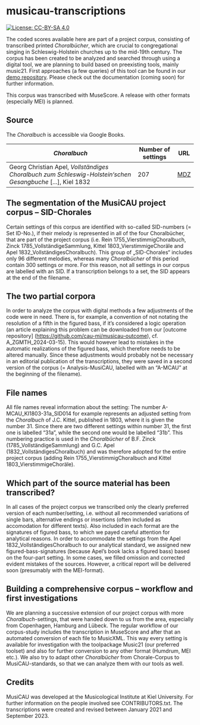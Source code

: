 # musicau-transcriptions

[![License: CC-BY-SA 4.0](https://licensebuttons.net/l/by-sa/3.0/88x31.png)](http://creativecommons.org/licenses/by-sa/4.0)

The coded scores available here are part of a project corpus, consisting of transcribed printed *Choralbücher*, which are crucial to congregational singing in Schleswig-Holstein churches up to the mid-19th century. The corpus has been created to be analyzed and searched through using a digital tool, we are planning to build based on preexisting tools, mainly music21. First approaches (a few queries) of this tool can be found in our [demo repository](https://github.com/cau-mi/musicau-demo). Please check out the documentation (coming soon) for further information.

This corpus was transcribed with MuseScore. A release with other formats (especially MEI) is planned.

## Source

The *Choralbuch* is accessible via Google Books.

| *Choralbuch* | Number of settings | URL |
| --- | --- | --- |
| Georg Christian Apel, *Vollständiges Choralbuch zum Schleswig-Holstein‘schen Gesangbuche* [...], Kiel 1832 | 207 | [MDZ](https://www.digitale-sammlungen.de/de/view/bsb10525192?page=,1)|

## The segmentation of the MusiCAU project corpus – SID-Chorales

Certain settings of this corpus are identified with so-called SID-numbers (= Set ID-No.), if their melody is represented in all of the four Choralbücher, that are part of the project corpus (i.e. Rein 1755_VierstimmigChoralbuch, Zinck 1785_VollständigeSammlung, Kittel 1803_VierstimmigeChoräle and Apel 1832_VollständigesChoralbuch). This group of „SID-Chorales“ includes only 96 different melodies, whereas many *Choralbücher* of this period contain 300 settings or more. For this reason, not all settings in our corpus are labelled with an SID. If a transcription belongs to a set, the SID appears at the end of the filename. 

## The two partial corpora

In order to analyze the corpus with digital methods a few adjustments of the code were in need. There is, for example, a convention of not notating the resolution of a fifth in the figured bass, if it’s considered a logic operation (an article explaining this problem can be downloaded from our [outcome repository] (https://github.com/cau-mi/musicau-outcome), cf. A_ZGMTH_2024-03-15). This would however lead to mistakes in the automatic realizations of the figured bass, which therefore needs to be altered manually. Since these adjustments would probably not be necessary in an editorial publication of the transcriptions, they were saved in a second version of the corpus (= Analysis-MusiCAU, labelled with an “A-MCAU” at the beginning of the filename).

## File names

All file names reveal information about the setting: The number A-MCAU_KI1803-31a_SID014 for example represents an adjusted setting from the *Choralbuch* of J.C. Kittel, published in 1803, where it is given the number 31. Since there are two different settings within number 31, the first one is labelled “31a”, while the second one would be labelled “31b”. This numbering practice is used in the *Choralbücher* of B.F. Zinck (1785_VollständigeSammlung) and G.C. Apel (1832_VollständigesChoralbuch) and was therefore adopted for the entire project corpus (adding Rein 1755_VierstimmigChoralbuch and Kittel 1803_VierstimmigeChoräle).

## Which part of the source material has been transcribed?

In all cases of the project corpus we transcribed only the clearly preferred version of each number/setting, i.e. without all recommended variations of single bars, alternative endings or insertions (often included as accomodation for different texts). Also included in each format are the signatures of figured bass, to which we payed careful attention for analytical reasons. In order to accommodate the settings from the Apel 1832_VollständigesChoralbuch to our analytical standard, we assigned new figured-bass-signatures (because Apel’s book lacks a figured bass) based on the four-part setting.
In some cases, we filled omission and corrected evident mistakes of the sources. However, a critical report will be delivered soon (presumably with the MEI-format).

## Building a comprehensive corpus – workflow and first investigations

We are planning a successive extension of our project corpus with more *Choralbuch*-settings, that were handed down to us from the area, especially from Copenhagen, Hamburg and Lübeck. The regular workflow of our corpus-study includes the transcription in MuseScore and after that an automated conversion of each file to MusicXML. This way every setting is available for investigation with the toolpackage Music21 (our preferred toolset) and also for further conversion to any other format (Humdrum, MEI etc.). We also try to adapt other *Choralbücher* from Chorale-Corpus to MusiCAU-standards, so that we can analyze them with our tools as well.

## Credits

MusiCAU was developed at the Musicological Institute at Kiel University. For further information on the people involved see CONTRIBUTORS.txt.
The transcriptions were created and revised between January 2021 and September 2023.
